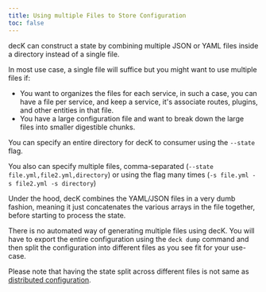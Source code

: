```yaml
---
title: Using multiple Files to Store Configuration
toc: false
---
```


decK can construct a state by combining multiple JSON or YAML files inside a
directory instead of a single file.

In most use case, a single file will suffice but you might want to use
multiple files if:
- You want to organizes the files for each service, in such a case, you
  can have a file per service, and keep a service, it's associate routes,
  plugins, and other entities in that file.
- You have a large configuration file and want to break down the large files
  into smaller digestible chunks.

You can specify an entire directory for decK to consumer using the `--state`
flag.

You also can specify multiple files, comma-separated (`--state file.yml,file2.yml,directory`)
or using the flag many times (`-s file.yml -s file2.yml -s directory`)

Under the hood, decK combines the YAML/JSON files in a very dumb fashion,
meaning it just concatenates the various arrays in the file together, before
starting to process the state.

There is no automated way of generating multiple files using decK. You will
have to export the entire configuration using the `deck dump` command and then
split the configuration into different files as you see fit for your use-case.


Please note that having the state split across different files is not same
as [distributed configuration](/deck/guides/distributed-configuration).
